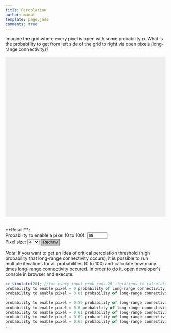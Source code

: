 ```yaml
---
title: Percolation
author: marat
template: page.jade
comments: true
---
```


Imagine the grid where every pixel is open with some probability *p*.
What is the probability to get from left side of the grid to right via open pixels (long-range connectivity)?

<canvas id="canvas" width="400" height="400" style="background: #eee; display: block; margin: 0 auto; "></canvas>

<br>
**Result**: <label id="result"></label>
<br>
Probability to enable a pixel (0 to 100): <input id="prob" type="number" value="65" min="0" max="100"></input>
<br>
Pixel size: <select id="pixelSize">
  <option value="1">1</option>
  <option value="2">2</option>
  <option value="4" selected="selected">4</option>
  <option value="8">8</option>
  <option value="10">10</option>
  <option value="20">20</option>
  <option value="40">40</option>
</select>
<input type="submit" onclick="update(true);" style="background:#c9c9c9;" value="Redraw"><br>

*Note*: If you want to get an idea of critical percolation threshold (high probability that long-range connectivity occurs),
it is possible to run multiple iterations for all probabilities (0 to 100) and calculate how many times 
long-range connectivity occured. In order to do it, open developer's console in browser and execute:
``` javascript
>> simulate(20); //for every input prob runs 20 iterations to calculate prob of long-range connectivity
probability to enable pixel = 0 probability of long-range connectivity = 0
probability to enable pixel = 0.01 probability of long-range connectivity = 0
....
probability to enable pixel = 0.59 probability of long-range connectivity = 0
probability to enable pixel = 0.6 probability of long-range connectivity = 0.15
probability to enable pixel = 0.61 probability of long-range connectivity = 0.35
probability to enable pixel = 0.62 probability of long-range connectivity = 0.7
probability to enable pixel = 0.63 probability of long-range connectivity = 0.9
...
```

<script>
var canvas = document.getElementById("canvas");
var ctx = canvas.getContext("2d");
var colorOn = "#FF8C00";
var colorOff = "#ADD8E6";
var colorPath = "#8B0000";
update(true);

function update(draw)
{
  var resultLabel = document.getElementById("result");
  resultLabel.innerText = "calculating...";

  var prob = parseInt(document.getElementById("prob").value);
  if (isNaN(prob) || !isFinite(prob) || prob < 0 || prob > 100) {
    resultLabel.innerText = 'probability must be between 0 and 100';
    return false;
  }

  var pixelSizeSelect = document.getElementById("pixelSize");
  var pixelSize = parseInt(pixelSizeSelect.options[pixelSizeSelect.selectedIndex].value);
  if (isNaN(pixelSize) || !isFinite(pixelSize) ||
      pixelSize <= 0 || pixelSize >= canvas.width || pixelSize >= canvas.height ||
      canvas.width % pixelSize != 0 || canvas.height % pixelSize != 0) {
    resultLabel.innerText = 'pixel size must be a factor of width and height';
    return false;
  }
  var maxX = canvas.width/pixelSize;
  var maxY = canvas.height/pixelSize;
  var grid = [];

  for (var x = 0; x < maxX; ++x) {
    var row = [];
    for (var y = 0; y < maxY; ++y) {
      var col;
      if (Math.random() < prob/100.) {
        row.push({enabled:true, expanded:false, parent:{x:x, y:y}});
        col = colorOn;
      } else {
        row.push({enabled:false, expanded:false, parent:{x:x, y:y}});
        col = colorOff;
      }
      if (draw) {
        ctx.beginPath();
        ctx.rect(x*pixelSize, y*pixelSize, pixelSize, pixelSize);
        ctx.fillStyle = col;
        ctx.fill();
        ctx.closePath();
      }
    }
    grid.push(row);
  }

  // DFS expansion from left to right to find percolation
  var frontier = [];
  for (var y = 0; y < maxY; ++y) {
    if (grid[0][y].enabled) {
      frontier.push({x:0, y:y});
      grid[0][y].expanded = true;
    }
  }
  var finish;
  while (frontier.length != 0) {
    path = frontier.splice(-1, 1);
    x = path[0].x;
    y = path[0].y;
    if (y + 1 < maxY && grid[x][y + 1].enabled && !grid[x][y + 1].expanded) {
      frontier.push({x:x, y:y+1});
      grid[x][y + 1].expanded = true;
      grid[x][y + 1].parent = {x:x, y:y};
    }
    if (y - 1 >= 0 && grid[x][y - 1].enabled && !grid[x][y - 1].expanded) {
      frontier.push({x:x, y:y-1});
      grid[x][y - 1].expanded = true;
      grid[x][y - 1].parent = {x:x, y:y};
    }
    if (x + 1 < maxX && grid[x + 1][y].enabled && !grid[x + 1][y].expanded) {
      frontier.push({x:x+1, y:y});
      grid[x + 1][y].expanded = true;
      grid[x + 1][y].parent = {x:x, y:y};
      if (x + 1 == maxX - 1) {
        finish = {x:x+1, y:y}
        break;
      }
    }
  }
  if (!finish) {
    resultLabel.innerText = "Path IS NOT found :(";
    return false;
  }

  resultLabel.innerText = "Path IS found";
  // draw path from finish to begin
  while (draw) {
    ctx.beginPath();
    ctx.rect(finish.x * pixelSize, finish.y * pixelSize, pixelSize, pixelSize);
    ctx.fillStyle = colorPath;
    ctx.fill();
    ctx.closePath();
    parent = grid[finish.x][finish.y].parent;
    if (parent.x == finish.x && parent.y == finish.y) {
      break;
    }
    finish = parent;
  }
  return true;
}

function simulate(nIter) {
  for (var p = 0; p <= 100; ++p) {
    var nPercolate = 0;
    for (var iter = 0; iter < nIter; ++iter) {
      document.getElementById("prob").value = p;
      if (update(false)) {
        nPercolate += 1;
      }
    }
    console.log('probability to enable pixel = ' + p/100.0 + ' probability of long-range connectivity = ' + nPercolate/nIter);
  }
}

</script>

